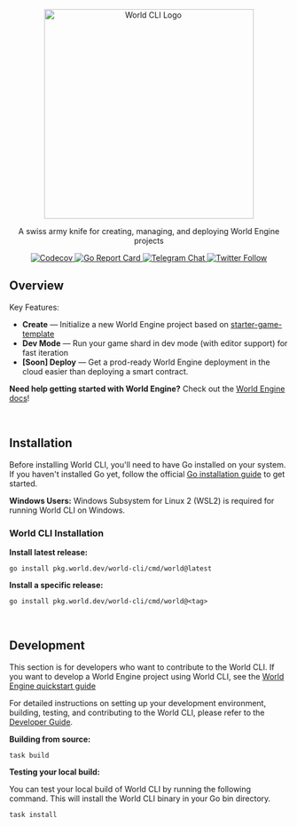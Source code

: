 <div align="center"> <!-- markdownlint-disable-line first-line-heading -->
<img alt="World CLI Logo" src="https://i.imgur.com/XM74ODi.png" width="378">
<p>A swiss army knife for creating, managing, and deploying World Engine projects</p>
  <p>
    <a href="https://codecov.io/gh/Argus-Labs/world-cli" >
    <img alt="Codecov" src="https://codecov.io/gh/Argus-Labs/world-cli/branch/main/graph/badge.svg?token=XMH4P082HZ"/>
    </a>
    <a href="https://goreportcard.com/report/pkg.world.dev/world-cli">
    <img alt="Go Report Card" src="https://goreportcard.com/badge/pkg.world.dev/world-cli">
    </a>
    <a href="https://t.me/worldengine_dev" target="_blank">
    <img alt="Telegram Chat" src="https://img.shields.io/endpoint?color=neon&logo=telegram&label=chat&url=https%3A%2F%2Ftg.sumanjay.workers.dev%2Fworldengine_dev">
    </a>
    <a href="https://x.com/WorldEngineGG" target="_blank">
    <img alt="Twitter Follow" src="https://img.shields.io/twitter/follow/WorldEngineGG">
    </a>
  </p>
</div>

## Overview

Key Features:

- **Create** — Initialize a new World Engine project based on [starter-game-template](https://github.com/Argus-Labs/starter-game-template)
- **Dev Mode** — Run your game shard in dev mode (with editor support) for fast iteration
- **[Soon] Deploy** — Get a prod-ready World Engine deployment in the cloud easier than deploying a smart contract.

**Need help getting started with World Engine?** Check out the [World Engine docs](https://world.dev)!

<br/>

## Installation

Before installing World CLI, you'll need to have Go installed on your system.
If you haven't installed Go yet, follow the official [Go installation guide](https://go.dev/doc/install) to get started.

**Windows Users:** Windows Subsystem for Linux 2 (WSL2) is required for running World CLI on Windows.

### World CLI Installation

**Install latest release:**

```shell
go install pkg.world.dev/world-cli/cmd/world@latest
```

**Install a specific release:**

```shell
go install pkg.world.dev/world-cli/cmd/world@<tag>
```

<br/>

## Development

This section is for developers who want to contribute to the World CLI.
If you want to develop a World Engine project using World CLI, see the
[World Engine quickstart guide](https://world.dev/quickstart)

For detailed instructions on setting up your development environment, building, testing, and contributing to the World CLI, please refer to the [Developer Guide](DEVELOPER.md).

**Building from source:**

```shell
task build
```

**Testing your local build:**

You can test your local build of World CLI by running the following command.
This will install the World CLI binary in your Go bin directory.

```shell
task install
```
